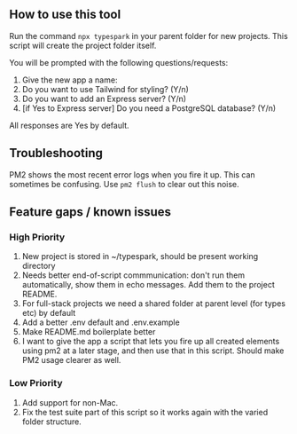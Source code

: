 ## How to use this tool

Run the command `npx typespark` in your parent folder for new projects. This script will create the project folder itself.

You will be prompted with the following questions/requests:

1. Give the new app a name:
2. Do you want to use Tailwind for styling? (Y/n)
3. Do you want to add an Express server? (Y/n)
4. [if Yes to Express server] Do you need a PostgreSQL database? (Y/n)

All responses are Yes by default.

## Troubleshooting

PM2 shows the most recent error logs when you fire it up. This can sometimes be confusing. Use `pm2 flush` to clear out this noise.

## Feature gaps / known issues

### High Priority

1. New project is stored in ~/typespark, should be present working directory
1. Needs better end-of-script commmunication: don't run them automatically, show them in echo messages. Add them to the project README.
1. For full-stack projects we need a shared folder at parent level (for types etc) by default
1. Add a better .env default and .env.example
1. Make README.md boilerplate better
1. I want to give the app a script that lets you fire up all created elements using pm2 at a later stage, and then use that in this script. Should make PM2 usage clearer as well.

### Low Priority

1. Add support for non-Mac.
1. Fix the test suite part of this script so it works again with the varied folder structure.
